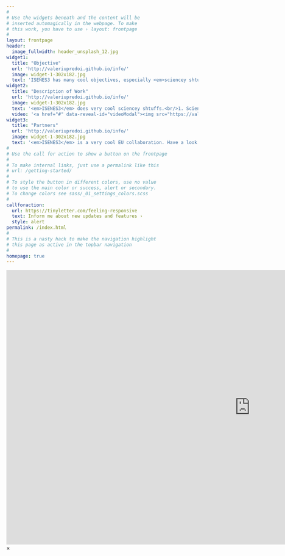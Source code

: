 ```yaml
---
#
# Use the widgets beneath and the content will be
# inserted automagically in the webpage. To make
# this work, you have to use › layout: frontpage
#
layout: frontpage
header:
  image_fullwidth: header_unsplash_12.jpg
widget1:
  title: "Objective"
  url: 'http://valeriupredoi.github.io/info/'
  image: widget-1-302x182.jpg
  text: 'ISENES3 has many cool objectives, especially <em>sciencey shtuff</em> that makes you smarter.'
widget2:
  title: "Description of Work"
  url: 'http://valeriupredoi.github.io/info/'
  image: widget-1-302x182.jpg
  text: '<em>ISENES3</em> does very cool sciencey shtuffs.<br/>1. Sciencey Shtuff 1<br/>2. Sciencey Shtuff 2<br/>3. Sciencey Shtuff 3<br/>4. Sciencey Shtuff 4<br/>5. Sciencey Shtuff 5'
  video: '<a href="#" data-reveal-id="videoModal"><img src="https://valeriupredoi.github.io/images/porsche962Cvideo.jpg" width="302" height="182" alt=""/></a>'
widget3:
  title: "Partners"
  url: 'http://valeriupredoi.github.io/info/'
  image: widget-1-302x182.jpg
  text: '<em>ISENES3</em> is a very cool EU collaboration. Have a look at our <a href="https://is.enes.org/project/partners">ISENES3 Partners List</a> and call us at Twitter <a href="https://twitter.com/search?q=%23ISENES3">@ISENES3</a>.'
#
# Use the call for action to show a button on the frontpage
#
# To make internal links, just use a permalink like this
# url: /getting-started/
#
# To style the button in different colors, use no value
# to use the main color or success, alert or secondary.
# To change colors see sass/_01_settings_colors.scss
#
callforaction:
  url: https://tinyletter.com/feeling-responsive
  text: Inform me about new updates and features ›
  style: alert
permalink: /index.html
#
# This is a nasty hack to make the navigation highlight
# this page as active in the topbar navigation
#
homepage: true
---
```


<div id="videoModal" class="reveal-modal large" data-reveal="">
  <div class="flex-video widescreen vimeo" style="display: block;">
    <iframe width="1280" height="720" src="https://www.youtube.com/embed/BHMqckkh52g" frameborder="0" allowfullscreen></iframe>
  </div>
  <a class="close-reveal-modal">&#215;</a>
</div>
